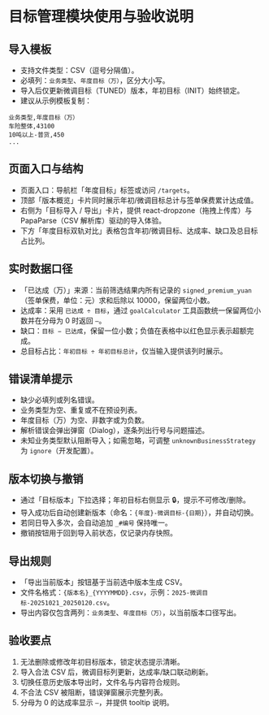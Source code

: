 # 目标管理模块使用与验收说明

## 导入模板
- 支持文件类型：CSV（逗号分隔值）。
- 必填列：`业务类型`、`年度目标（万）`，区分大小写。
- 导入后仅更新微调目标（TUNED）版本，年初目标（INIT）始终锁定。
- 建议从示例模板复制：

```
业务类型,年度目标（万）
车险整体,43100
10吨以上-普货,450
...
```

## 页面入口与结构
- 页面入口：导航栏「年度目标」标签或访问 `/targets`。
- 顶部「版本概览」卡片同时展示年初/微调目标总计与签单保费累计达成值。
- 右侧为「目标导入 / 导出」卡片，提供 react-dropzone（拖拽上传库）与 PapaParse（CSV 解析库）驱动的导入体验。
- 下方「年度目标双轨对比」表格包含年初/微调目标、达成率、缺口及总目标占比列。

## 实时数据口径
- 「已达成（万）」来源：当前筛选结果内所有记录的 `signed_premium_yuan`（签单保费，单位：元）求和后除以 10000，保留两位小数。
- 达成率：采用 `已达成 ÷ 目标`，通过 `goalCalculator` 工具函数统一保留两位小数并在分母为 0 时返回 `—`。
- 缺口：`目标 − 已达成`，保留一位小数；负值在表格中以红色显示表示超额完成。
- 总目标占比：`年初目标 ÷ 年初目标总计`，仅当输入提供该列时展示。

## 错误清单提示
- 缺少必填列或列名错误。
- 业务类型为空、重复或不在预设列表。
- 年度目标（万）为空、非数字或为负数。
- 解析错误会弹出弹窗（Dialog），逐条列出行号与问题描述。
- 未知业务类型默认阻断导入；如需忽略，可调整 `unknownBusinessStrategy` 为 `ignore`（开发配置）。

## 版本切换与撤销
- 通过「目标版本」下拉选择；年初目标右侧显示 🔒，提示不可修改/删除。
- 导入成功后自动创建新版本（命名：`{年度}-微调目标-{日期}`），并自动切换。
- 若同日导入多次，会自动追加 `_#编号` 保持唯一。
- 撤销按钮用于回到导入前状态，仅记录内存快照。

## 导出规则
- 「导出当前版本」按钮基于当前选中版本生成 CSV。
- 文件名格式：`{版本名}_{YYYYMMDD}.csv`，示例：`2025-微调目标-20251021_20250120.csv`。
- 导出内容仅包含两列：`业务类型`、`年度目标（万）`，以当前版本口径写出。

## 验收要点
1. 无法删除或修改年初目标版本，锁定状态提示清晰。
2. 导入合法 CSV 后，微调目标列更新，达成率/缺口联动刷新。
3. 切换任意历史版本导出时，文件名与内容符合规则。
4. 不合法 CSV 被阻断，错误弹窗展示完整列表。
5. 分母为 0 的达成率显示 `—`，并提供 tooltip 说明。
